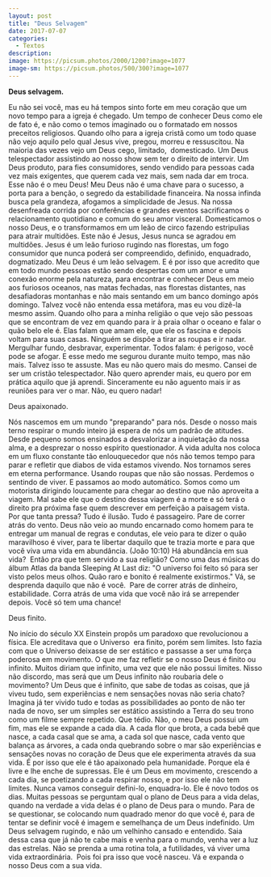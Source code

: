 ```yaml
---
layout: post
title: "Deus Selvagem"
date: 2017-07-07
categories:
  - Textos
description:
image: https://picsum.photos/2000/1200?image=1077
image-sm: https://picsum.photos/500/300?image=1077
---
```

**Deus selvagem.**

Eu não sei você, mas eu há tempos sinto forte em meu coração que um novo tempo para a igreja é chegado. Um tempo de conhecer Deus como ele de fato é, e não como o temos imaginado ou o formatado em nossos preceitos religiosos. Quando olho para a igreja cristã como um todo quase não vejo aquilo pelo qual Jesus vive, pregou, morreu e ressuscitou. Na maioria das vezes vejo um Deus cego, limitado,  domesticado. Um Deus telespectador assistindo ao nosso show sem ter o direito de intervir. Um Deus produto, para fies consumidores, sendo vendido para pessoas cada vez mais exigentes, que querem cada vez mais, sem nada dar em troca. Esse não é o meu Deus! Meu Deus não é uma chave para o sucesso, a porta para a benção, o segredo da estabilidade financeira. Na nossa infinda busca pela grandeza, afogamos a simplicidade de Jesus. Na nossa desenfreada corrida por conferências e grandes eventos sacrificamos o relacionamento quotidiano e comum do seu amor visceral. Domesticamos o nosso Deus, e o transformamos em um leão de circo fazendo estripulias para atrair multidões. Este não é Jesus, Jesus nunca se agradou em multidões. Jesus é um leão furioso rugindo nas florestas, um fogo consumidor que nunca poderá ser compreendido, definido, enquadrado, dogmatizado. Meu Deus é um leão selvagem. E é por isso que acredito que em todo mundo pessoas estão sendo despertas com um amor e uma conexão enorme pela natureza, para encontrar e conhecer Deus em meio aos furiosos oceanos, nas matas fechadas, nas florestas distantes, nas desafiadoras montanhas e não mais sentando em um banco domingo após domingo. Talvez você não entenda essa metáfora, mas eu vou dizê-la mesmo assim. Quando olho para a minha religião o que vejo são pessoas que se encontram de vez em quando para ir à praia olhar o oceano e falar o quão belo ele é. Elas falam que amam ele, que ele os fascina e depois voltam para suas casas. Ninguém se dispõe a tirar as roupas e ir nadar. Mergulhar fundo, desbravar, experimentar. Todos falam: é perigoso, você pode se afogar. E esse medo me segurou durante muito tempo, mas não mais. Talvez isso te assuste. Mas eu não quero mais do mesmo. Cansei de ser um cristão telespectador. Não quero aprender mais, eu quero por em prática aquilo que já aprendi. Sinceramente eu não aguento mais ir as reuniões para ver o mar. Não, eu quero nadar! 

Deus apaixonado. 

Nós nascemos em um mundo "preparando" para nós. Desde o nosso mais terno respirar o mundo inteiro já espera de nós um padrão de atitudes. Desde pequeno somos ensinados a desvalorizar a inquietação da nossa alma, e a desprezar o nosso espírito questionador. A vida adulta nos coloca em um fluxo constante tão enlouquecedor que nós não temos tempo para parar e refletir que diabos de vida estamos vivendo. Nos tornamos seres em eterna performance. Usando roupas que não são nossas. Perdemos o sentindo de viver. E passamos ao modo automático. Somos como um motorista dirigindo loucamente para chegar ao destino que não aproveita a viagem. Mal sabe ele que o destino dessa viagem é a morte e só terá o direito pra próxima fase quem descrever em perfeição a paisagem vista. Por que tanta pressa? Tudo é ilusão. Tudo é passageiro. Pare de correr atrás do vento. Deus não veio ao mundo encarnado como homem para te entregar um manual de regras e condutas, ele veio para te dizer o quão maravilhoso é viver, para te libertar daquilo que te trazia morte e para que você viva uma vida em abundância. (João 10:10) Há abundância em sua vida?  Então pra que tem servido a sua religião? Como uma das músicas do álbum Atlas da banda Sleeping At Last diz: "O universo foi feito só para ser visto pelos meus olhos. Quão raro e bonito é realmente existirmos." Vá, se desprenda daquilo que não é você.  Pare de correr atrás de dinheiro, estabilidade. Corra atrás de uma vida que você não irá se arrepender depois. Você só tem uma chance!

Deus finito.

No início do século XX Einstein propôs um paradoxo que revolucionou a física. Ele acreditava que o Universo  era finito, porém sem limites. Isto fazia com que o Universo deixasse de ser estático e passasse a ser uma força poderosa em movimento. O que me faz refletir se o nosso Deus é finito ou infinito. Muitos diriam que infinito, uma vez que ele não possui limites. Nisso não discordo, mas será que um Deus infinito não roubaria dele o movimento? Um Deus que é infinito, que sabe de todas as coisas, que já viveu tudo, sem experiências e nem sensações novas não seria chato? Imagina já ter vivido tudo e todas as possibilidades ao ponto de não ter nada de novo, ser um simples ser estático assistindo a Terra do seu trono como um filme sempre repetido. Que tédio. Não, o meu Deus possui um fim, mas ele se expande a cada dia. A cada flor que brota, a cada bebê que nasce, a cada casal que se ama, a cada sol que nasce, cada vento que balança as árvores, a cada onda quebrando sobre o mar são experiências e sensações novas no coração de Deus que ele experimenta através da sua vida. É por isso que ele é tão apaixonado pela humanidade. Porque ela é livre e lhe enche de supressas. Ele é um Deus em movimento, crescendo a cada dia, se poetizando a cada respirar nosso, e por isso ele não tem limites. Nunca vamos conseguir defini-lo, enquadra-lo. Ele é novo todos os dias. Muitas pessoas se perguntam qual o plano de Deus para a vida delas, quando na verdade a vida delas é o plano de Deus para o mundo. Para de se questionar, se colocando num quadrado menor do que você é, para de tentar se definir você é imagem e semelhança de um Deus indefinido. Um Deus selvagem rugindo, e não um velhinho cansado e entendido. Saia dessa casa que já não te cabe mais e venha para o mundo, venha ver a luz das estrelas. Não se prenda a uma rotina tola, a futilidades, vá viver uma vida extraordinária.  Pois foi pra isso que você nasceu. Vá e expanda o nosso Deus com a sua vida.
